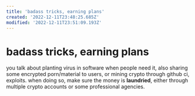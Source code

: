 ```yaml
---
title: 'badass tricks, earning plans'
created: '2022-12-11T23:48:25.685Z'
modified: '2022-12-11T23:51:09.193Z'
---
```


# badass tricks, earning plans

you talk about planting virus in software when people need it, also sharing some encrypted porn/material to users, or mining crypto through github ci, exploits. when doing so, make sure the money is **laundried**, either through multiple crypto accounts or some professional agencies.
